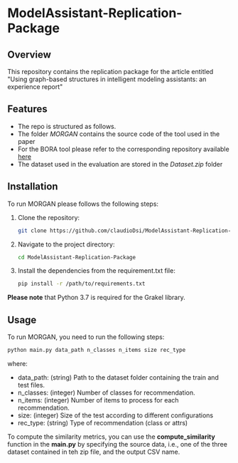 # ModelAssistant-Replication-Package

## Overview
This repository contains the replication package for the article entitled "Using graph-based structures in intelligent modeling assistants: an
experience report"

## Features
- The repo is structured as follows. 
- The folder *MORGAN* contains the source code of the tool used in the paper
- For the BORA tool please refer to the corresponding repository available [here](https://github.com/iliriani/BORA_Ecore)
- The dataset used in the evaluation are stored in the *Dataset.zip* folder  



## Installation
To run MORGAN please follows the following steps:

1. Clone the repository:
   ```bash
   git clone https://github.com/claudioDsi/ModelAssistant-Replication-Package.git
   ```
2. Navigate to the project directory:
   ```bash
   cd ModelAssistant-Replication-Package
   ```
3. Install the dependencies from the requirement.txt file:
   ```bash
   pip install -r /path/to/requirements.txt
   ```

**Please note** that Python 3.7 is required for the Grakel library. 

## Usage
To run MORGAN, you need to run the following steps:

```bash
python main.py data_path n_classes n_items size rec_type
```
where:  

- data_path: (string) Path to the dataset folder containing the train and test files.
- n_classes: (integer) Number of classes for recommendation.
- n_items: (integer) Number of items to process for each recommendation.
- size: (integer) Size of the test according to different configurations
- rec_type: (string) Type of recommendation (class or attrs)


To compute the similarity metrics, you can use the **compute_similarity** function in the **main.py** by specifying the source data, i.e., one of the three dataset contained in teh zip file, and the output CSV name. 




